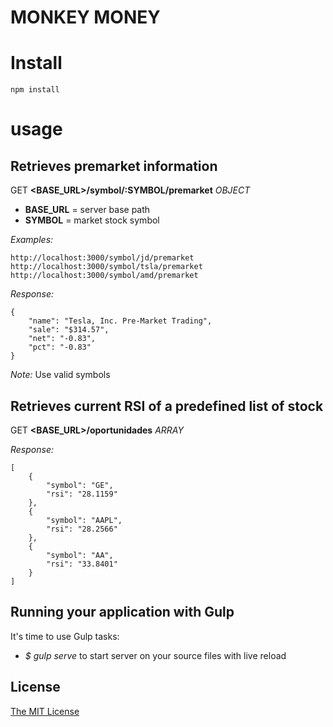# MONKEY MONEY

# Install

```
npm install
```

# usage

## Retrieves premarket information

GET **<BASE_URL>/symbol/:SYMBOL/premarket** _OBJECT_


- **BASE_URL** = server base path
- **SYMBOL** = market stock symbol

_Examples:_
```
http://localhost:3000/symbol/jd/premarket
http://localhost:3000/symbol/tsla/premarket
http://localhost:3000/symbol/amd/premarket
```

_Response:_

```
{
    "name": "Tesla, Inc. Pre-Market Trading",
    "sale": "$314.57",
    "net": "-0.83",
    "pct": "-0.83"
}
```

_Note:_
Use valid symbols

## Retrieves current RSI of a predefined list of stock

GET **<BASE_URL>/oportunidades** _ARRAY_

_Response:_
```
[
    {
        "symbol": "GE",
        "rsi": "28.1159"
    },
    {
        "symbol": "AAPL",
        "rsi": "28.2566"
    },
    {
        "symbol": "AA",
        "rsi": "33.8401"
    }
]
```



## Running your application with Gulp

It's time to use Gulp tasks:
- *$ gulp serve* to start server on your source files with live reload

## License
[The MIT License](LICENSE.md)
